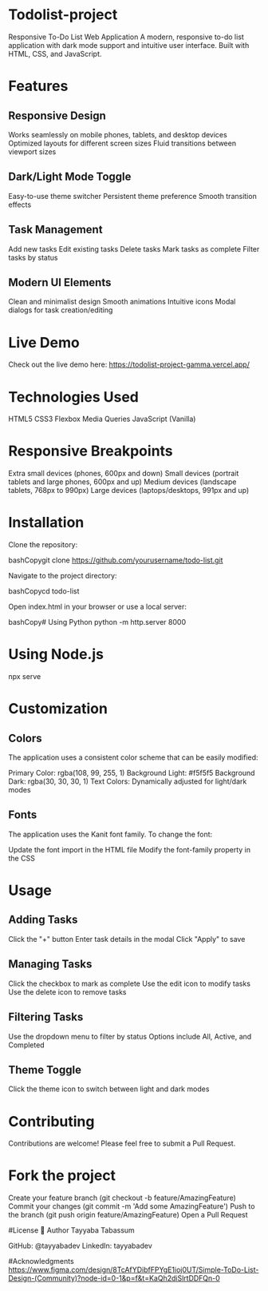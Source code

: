 # Todolist-project
Responsive To-Do List Web Application
A modern, responsive to-do list application with dark mode support and intuitive user interface. Built with HTML, CSS, and JavaScript.
# Features

## Responsive Design

Works seamlessly on mobile phones, tablets, and desktop devices
Optimized layouts for different screen sizes
Fluid transitions between viewport sizes


## Dark/Light Mode Toggle

Easy-to-use theme switcher
Persistent theme preference
Smooth transition effects


## Task Management

Add new tasks
Edit existing tasks
Delete tasks
Mark tasks as complete
Filter tasks by status


## Modern UI Elements

Clean and minimalist design
Smooth animations
Intuitive icons
Modal dialogs for task creation/editing



# Live Demo
Check out the live demo here: https://todolist-project-gamma.vercel.app/

# Technologies Used

HTML5
CSS3
Flexbox
Media Queries
JavaScript (Vanilla)

# Responsive Breakpoints

Extra small devices (phones, 600px and down)
Small devices (portrait tablets and large phones, 600px and up)
Medium devices (landscape tablets, 768px to 990px)
Large devices (laptops/desktops, 991px and up)

# Installation

Clone the repository:

bashCopygit clone https://github.com/yourusername/todo-list.git

Navigate to the project directory:

bashCopycd todo-list

Open index.html in your browser or use a local server:

bashCopy# Using Python
python -m http.server 8000

# Using Node.js
npx serve
# Customization
## Colors
The application uses a consistent color scheme that can be easily modified:

Primary Color: rgba(108, 99, 255, 1)
Background Light: #f5f5f5
Background Dark: rgba(30, 30, 30, 1)
Text Colors: Dynamically adjusted for light/dark modes

## Fonts
The application uses the Kanit font family. To change the font:

Update the font import in the HTML file
Modify the font-family property in the CSS

# Usage

## Adding Tasks

Click the "+" button
Enter task details in the modal
Click "Apply" to save


## Managing Tasks

Click the checkbox to mark as complete
Use the edit icon to modify tasks
Use the delete icon to remove tasks


## Filtering Tasks

Use the dropdown menu to filter by status
Options include All, Active, and Completed


## Theme Toggle

Click the theme icon to switch between light and dark modes


# Contributing
Contributions are welcome! Please feel free to submit a Pull Request.

# Fork the project
Create your feature branch (git checkout -b feature/AmazingFeature)
Commit your changes (git commit -m 'Add some AmazingFeature')
Push to the branch (git push origin feature/AmazingFeature)
Open a Pull Request

#License
👤 Author
Tayyaba Tabassum

GitHub: @tayyabadev
LinkedIn: tayyabadev

#Acknowledgments
https://www.figma.com/design/8TcAfYDibfFPYgE1ioj0UT/Simple-ToDo-List-Design-(Community)?node-id=0-1&p=f&t=KaQh2diSlrtDDFQn-0
